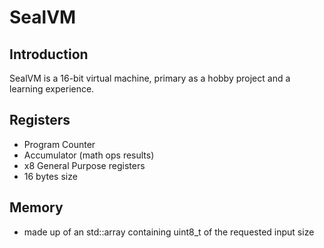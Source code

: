 # SealVM

## Introduction
SealVM is a 16-bit virtual machine, primary as a hobby project and a learning experience.

## Registers
- Program Counter
- Accumulator (math ops results)
- x8 General Purpose registers
- 16 bytes size

## Memory
- made up of an std::array containing uint8_t of the requested input size